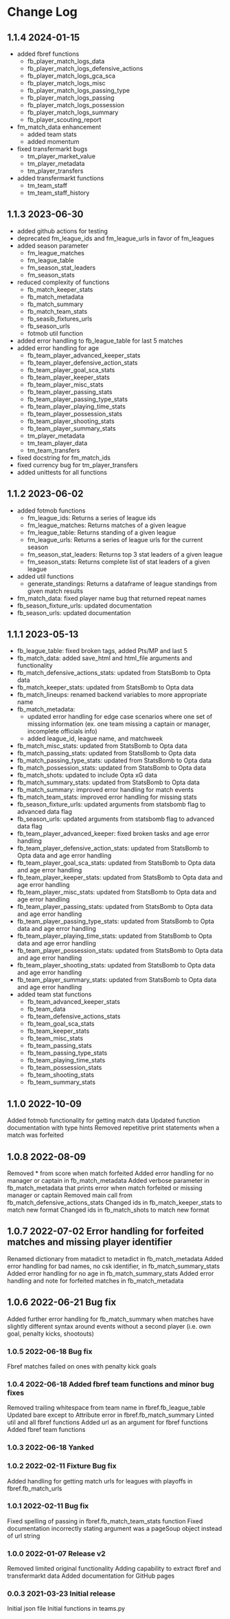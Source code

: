 # Change Log

## 1.1.4 2024-01-15
* added fbref functions
	* fb_player_match_logs_data
	* fb_player_match_logs_defensive_actions
	* fb_player_match_logs_gca_sca
	* fb_player_match_logs_misc
	* fb_player_match_logs_passing_type
	* fb_player_match_logs_passing
	* fb_player_match_logs_possession
	* fb_player_match_logs_summary
	* fb_player_scouting_report
* fm_match_data enhancement
	* added team stats
	* added momentum
* fixed transfermarkt bugs
	* tm_player_market_value
	* tm_player_metadata
	* tm_player_transfers
* added transfermarkt functions
	* tm_team_staff
	* tm_team_staff_history

## 1.1.3 2023-06-30
* added github actions for testing
* deprecated fm_league_ids and fm_league_urls in favor of fm_leagues
* added season parameter
	* fm_league_matches
	* fm_league_table
	* fm_season_stat_leaders
	* fm_season_stats
* reduced complexity of functions
	* fb_match_keeper_stats
	* fb_match_metadata
	* fb_match_summary
	* fb_match_team_stats
	* fb_seasib_fixtures_urls
	* fb_season_urls
	* fotmob util function
* added error handling to fb_league_table for last 5 matches
* added error handling for age
	* fb_team_player_advanced_keeper_stats
	* fb_team_player_defensive_action_stats
	* fb_team_player_goal_sca_stats
	* fb_team_player_keeper_stats
	* fb_team_player_misc_stats
	* fb_team_player_passing_stats
	* fb_team_player_passing_type_stats
	* fb_team_player_playing_time_stats
	* fb_team_player_possession_stats
	* fb_team_player_shooting_stats
	* fb_team_player_summary_stats
	* tm_player_metadata
	* tm_team_player_data
	* tm_team_transfers
* fixed docstring for fm_match_ids
* fixed currency bug for tm_player_transfers
* added unittests for all functions

## 1.1.2 2023-06-02
* added fotmob functions
	* fm_league_ids: Returns a series of league ids
	* fm_league_matches: Returns matches of a given league
	* fm_league_table: Returns standing of a given league
	* fm_league_urls: Returns a series of league urls for the current season
	* fm_season_stat_leaders: Returns top 3 stat leaders of a given league
	* fm_season_stats: Returns complete list of stat leaders of a given league
* added util functions
	* generate_standings: Returns a dataframe of league standings from given match results
* fm_match_data: fixed player name bug that returned repeat names
* fb_season_fixture_urls: updated documentation
* fb_season_urls: updated documentation

## 1.1.1 2023-05-13
* fb_league_table: fixed broken tags, added Pts/MP and last 5
* fb_match_data: added save_html and html_file arguments and functionality
* fb_match_defensive_actions_stats: updated from StatsBomb to Opta data
* fb_match_keeper_stats: updated from StatsBomb to Opta data
* fb_match_lineups: renamed backend variables to more appropriate name
* fb_match_metadata: 
	* updated error handling for edge case scenarios where one set of missing information (ex. one team missing a captain or manager, incomplete officials info)
	* added league_id, league name, and matchweek
* fb_match_misc_stats: updated from StatsBomb to Opta data
* fb_match_passing_stats: updated from StatsBomb to Opta data
* fb_match_passing_type_stats: updated from StatsBomb to Opta data
* fb_match_possession_stats: updated from StatsBomb to Opta data
* fb_match_shots: updated to include Opta xG data
* fb_match_summary_stats: updated from StatsBomb to Opta data
* fb_match_summary: improved error handling for match events
* fb_match_team_stats: improved error handling for missing stats
* fb_season_fixture_urls: updated arguments from statsbomb flag to advanced data flag
* fb_season_urls: updated arguments from statsbomb flag to advanced data flag
* fb_team_player_advanced_keeper: fixed broken tasks and age error handling
* fb_team_player_defensive_action_stats: updated from StatsBomb to Opta data and age error handling
* fb_team_player_goal_sca_stats: updated from StatsBomb to Opta data and age error handling
* fb_team_player_keeper_stats: updated from StatsBomb to Opta data and age error handling
* fb_team_player_misc_stats: updated from StatsBomb to Opta data and age error handling
* fb_team_player_passing_stats: updated from StatsBomb to Opta data and age error handling
* fb_team_player_passing_type_stats: updated from StatsBomb to Opta data and age error handling
* fb_team_player_playing_time_stats: updated from StatsBomb to Opta data and age error handling
* fb_team_player_possession_stats: updated from StatsBomb to Opta data and age error handling
* fb_team_player_shooting_stats: updated from StatsBomb to Opta data and age error handling
* fb_team_player_summary_stats: updated from StatsBomb to Opta data and age error handling
* added team stat functions
	* fb_team_advanced_keeper_stats
	* fb_team_data
	* fb_team_defensive_actions_stats
	* fb_team_goal_sca_stats
	* fb_team_keeper_stats
	* fb_team_misc_stats
	* fb_team_passing_stats
	* fb_team_passing_type_stats
	* fb_team_playing_time_stats
	* fb_team_possession_stats
	* fb_team_shooting_stats
	* fb_team_summary_stats

## 1.1.0 2022-10-09
Added fotmob functionality for getting match data
Updated function documentation with type hints
Removed repetitive print statements when a match was forfeited

## 1.0.8 2022-08-09
Removed * from score when match forfeited
Added error handling for no manager or captain in fb_match_metadata
Added verbose parameter in fb_match_metadata that prints error when match forfeited or missing manager or captain
Removed main call from fb_match_defensive_actions_stats
Changed ids in fb_match_keeper_stats to match new format
Changed ids in fb_match_shots to match new format

## 1.0.7 2022-07-02 Error handling for forfeited matches and missing player identifier
Renamed dictionary from matadict to metadict in fb_match_metadata
Added error handling for bad names, no csk identifier, in fb_match_summary_stats
Added error handling for no age in fb_match_summary_stats
Added error handling and note for forfeited matches in fb_match_metadata

## 1.0.6 2022-06-21 Bug fix
Added further error handling for fb_match_summary when matches have slightly different syntax around events without a second player (i.e. own goal, penalty kicks, shootouts)

### 1.0.5 2022-06-18 Bug fix
Fbref matches failed on ones with penalty kick goals

### 1.0.4 2022-06-18 Added fbref team functions and minor bug fixes
Removed trailing whitespace from team name in fbref.fb_league_table
Updated bare except to Attribute error in fbref.fb_match_summary
Linted util and all fbref functions
Added url as an argument for fbref functions
Added fbref team functions

### 1.0.3 2022-06-18 Yanked

### 1.0.2 2022-02-11 Fixture Bug fix
Added handling for getting match urls for leagues with playoffs in fbref.fb_match_urls

### 1.0.1 2022-02-11 Bug fix
Fixed spelling of passing in fbref.fb_match_team_stats function
Fixed documentation incorrectly stating argument was a pageSoup object instead of url string

### 1.0.0 2022-01-07 Release v2
Removed limited original functionality
Adding capability to extract fbref and transfermarkt data
Added documentation for GitHub pages

### 0.0.3 2021-03-23 Initial release
Initial json file
Initial functions in teams.py
